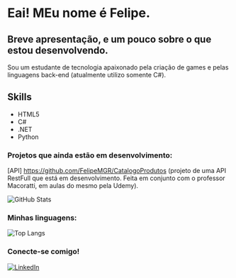 
# Eai! MEu nome é Felipe.

## Breve apresentação, e um pouco sobre o que estou desenvolvendo.

Sou um estudante de tecnologia apaixonado pela criação de games e pelas linguagens back-end (atualmente utilizo somente C#). 

## Skills

- HTML5
- C#
- .NET
- Python

### Projetos que ainda estão em desenvolvimento: 

[API] https://github.com/FelipeMGR/CatalogoProdutos (projeto de uma API RestFull que está em desenvolvimento. Feita em conjunto com o professor Macoratti, em aulas do mesmo pela Udemy).


![GitHub Stats](https://github-readme-stats.vercel.app/api?username=FelipeMGR&theme=transparent&bg_color=000&border_color=30A3DC&show_icons=true&icon_color=30A3DC&title_color=E94D5F&text_color=FFF)


### Minhas linguagens: 


![Top Langs](https://github-readme-stats-git-masterrstaa-rickstaa.vercel.app/api/top-langs/?username=FelipeMGR&layout=compact&bg_color=000&border_color=30A3DC&title_color=E94D5F&text_color=FFF)

### Conecte-se comigo!

[![LinkedIn](https://img.shields.io/badge/LinkedIn-0077B5?style=for-the-badge&logo=linkedin&logoColor=white)](https://www.linkedin.com/in/felipemgr/)

